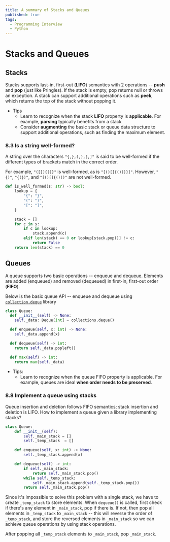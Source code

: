 ```yaml
---
title: A summary of Stacks and Queues
published: true
tags:
  - Programming Interview
  - Python
---
```


# Stacks and Queues

<!--more-->

## Stacks

Stacks supports last-in, first-out (**LIFO**) semantics with 2 operations -- **push** and **pop** (just like Pringles).
If the stack is empty, pop returns null or throws an exception. A stack can support additional operations such as **peek**,
which returns the top of the stack without popping it.

- Tips
  - Learn to recognize when the stack **LIFO** property is **applicable**. For example, **parsing** typically benefits from a stack
  - Consider **augmenting** the basic stack or queue data structure to support additional operations, such as finding the maximum element.

### 8.3 Is a string well-formed?

A string over the characters `"{,},(,),[,]"` is said to be well-formed if the different types of brackets match in the correct order.

For example, `"([]){()}"` is well-formed, as is `"[()[]{()()}]"`. However, `"{)"`, `"{(})"`, and `"[()[]{()()"` are not well-formed.

```python
def is_well_formed(s: str) -> bool:
    lookup = {
        "{": "}",
        "(": ")",
        "[": "]",
    }

    stack = []
    for c in s:
        if c in lookup:
            stack.append(c)
        elif len(stack) == 0 or lookup[stack.pop()] != c:
            return False
    return len(stack) == 0
```

## Queues

A queue supports two basic operations -- enqueue and dequeue. Elements are added (enqueued) and removed (dequeued) in first-in, first-out order (**FIFO**).

Below is the basic queue API -- enqueue and dequeue using [`collection.deque`](https://docs.python.org/3.8/library/collections.html#collections.deque) library

```python
class Queue:
  def __init__(self) -> None:
    self._data: Deque[int] = collections.deque()

  def enqueue(self, x: int) -> None:
    self._data.append(x)

  def dequeue(self) -> int:
    return self._data.popleft()

  def max(self) -> int:
    return max(self._data)
```

- Tips:
  - Learn to recognize when the queue FIFO property is applicable. For example, queues are ideal **when order needs to be preserved**.

### 8.8 Implement a queue using stacks

Queue insertion and deletion follows FIFO semantics; stack insertion and deletion is LIFO.
How to implement a queue given a library implementing stacks?

```python
class Queue:
    def __init__(self):
        self._main_stack = []
        self._temp_stack  = []

    def enqueue(self, x: int) -> None:
        self._temp_stack.append(x)

    def dequeue(self) -> int:
        if self._main_stack:
            return self._main_stack.pop()
        while self._temp_stack:
            self._main_stack.append(self._temp_stack.pop())
        return self._main_stack.pop()
```

Since it's impossible to solve this problem with a single stack, we have to create `_temp_stack` to store elements.
When `dequeue()` is called, first check if there's any element in `_main_stack`, pop if there is. If not, then pop all elements in
`_temp_stack` to `_main_stack` -- this will reverse the order of `_temp_stack`,
and store the reversed elements in `_main_stack` so we can achieve queue operations by using stack operations.

After popping all `_temp_stack` elements to `_main_stack`, pop `_main_stack`.
